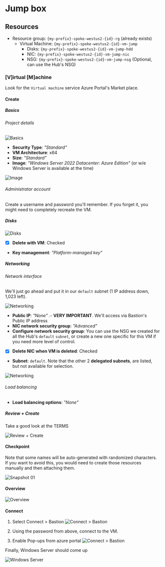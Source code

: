 # Jump box

## Resources

- Resource group: `{my-prefix}-spoke-westus2-{id}-rg` (already exists)
  - Virtual Machine: `{my-prefix}-spoke-westus2-{id}-vm-jump`
    - Disks: `{my-prefix}-spoke-westus2-{id}-vm-jump-hdd`
    - NIC: `{my-prefix}-spoke-westus2-{id}-vm-jump-nic`
    - NSG: `{my-prefix}-spoke-westus2-{id}-vm-jump-nsg` (Optional, can use the Hub's NSG)

### [V]irtual [M]achine

Look for the `Virtual machine` service Azure Portal's Market place.

#### Create

##### Basics

###### Project details

![Basics](../../../../assets/img/hub/vm/create/basics.png)

- **Security Type**: _"Standard"_
- **VM Architecture**: x64
- **Size**: _"Standard"_
- **Image**: _"Windows Server 2022 Datacenter: Azure Edition"_ (or w/e Windows Server is available at the time)

![Image](../../../../assets/img/hub/vm/create/image.png)

###### Administrator account

Create a username and password you'll remember. If you forget it, you might need to completely recreate the VM.

##### Disks

![Disks](../../../../assets/img/hub/vm/create/disks.png)

- [x] **Delete with VM**: Checked
- **Key management**: _"Platform-managed key"_

##### Networking

###### Network interface

We'll just go ahead and put it in our `default` subnet (1 IP address down, 1,023 left).

![Networking](../../../../assets/img/hub/vm/create/networking.png)

- **Public IP**: _"None"_ .- **VERY IMPORTANT**. We'll access via Bastion's Public IP address
- **NIC network security group**: _"Advanced"_
- **Configure network security group**: You can use the NSG we created for all the Hub's `default` `subnet`, or create a new one specific for this VM if you need more level of control.
- [x] **Delete NIC when VM is deleted**: Checked
- **Subnet**: `default`. Note that the other 2 **delegated subnets**, are listed, but not available for selection.

![Networking](../../../../assets/img/hub/vm/create/subnet.png)

###### Load balancing

- **Load balancing options**: _"None"_

##### Review + Create

Take a good look at the TERMS

![Review + Create](../../../../assets/img/hub/vm/create/review.png)

#### Checkpoint

Note that some names will be auto-generated with randomized characters.
If you want to avoid this, you would need to create those resources manually and then attaching them.

![Snapshot 01](../../../../assets/img/hub/snapshots/01.png)

#### Overview

![Overview](../../../../assets/img/hub/vm/overview.png)

#### Connect

1. Select Connect > Bastion
   ![Connect > Bastion](../../../../assets/img/hub/vm/connect/bastion.png)

2. Using the password from above, connect to the VM.
3. Enable Pop-ups from azure portal
   ![Connect > Bastion](../../../../assets/img/hub/vm/connect/pop-up.png)

Finally, Windows Server should come up

![Windows Server](../../../../assets/img/hub/vm/inside/01.png)

